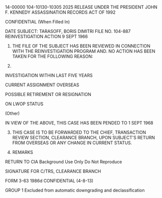 14-00000
104-10130-10305
2025 RELEASE UNDER THE PRESIDENT JOHN F. KENNEDY ASSASSINATION RECORDS ACT OF 1992

CONFIDENTIAL
(When Filled In)

DATE
SUBJECT: TARASOFF, BORIS DIMITRI
FILE NO. 104-887
REINVESTIGATION ACTION
9 SEPT 1966

1. THE FILE OF THE SUBJECT HAS BEEN REVIEWED IN CONNECTION WITH THE REINVESTIGATION PROGRAM AND. NO ACTION HAS BEEN
TAKEN FOR THE FOLLOWING REASON:

2.
INVESTIGATION WITHIN LAST FIVE YEARS

CURRENT ASSIGNMENT OVERSEAS

POSSIBLE RETIREMENT OR RESIGNATION

ON LWOP STATUS

(Other)

IN VIEW OF THE ABOVE, THIS CASE HAS BEEN PENDED TO
1 SEPT 1968

3. THIS CASE IS TO BE FORWARDED TO THE CHIEF, TRANSACTION REVIEW SECTION, CLEARANCE BRANCH, UPON SUBJECT'S RETURN
FROM OVERSEAS OR ANY CHANGE IN CURRENT STATUS.

4. REMARKS

RETURN TO CIA
Background Use Only
Do Not Reproduce

SIGNATURE FOR C/TRS, CLEARANCE BRANCH

FORM 3-63 1986d
CONFIDENTIAL (4-8-13)

GROUP 1
Excluded from automatic
downgrading and
declassification
